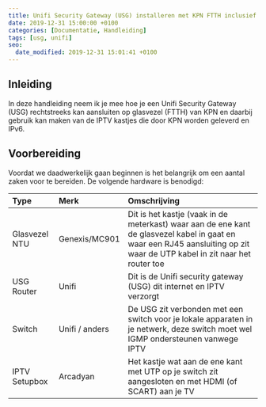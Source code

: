 ```yaml
---
title: Unifi Security Gateway (USG) installeren met KPN FTTH inclusief IPTV en IPv6
date: 2019-12-31 15:00:00 +0100
categories: [Documentatie, Handleiding]
tags: [usg, unifi]
seo:
  date_modified: 2019-12-31 15:01:41 +0100
---
```


## Inleiding

In deze handleiding neem ik je mee hoe je een Unifi Security Gateway (USG) rechtstreeks kan aansluiten op glasvezel (FTTH) van KPN en daarbij gebruik kan maken van de IPTV kastjes die door KPN worden geleverd en IPv6.

## Voorbereiding

Voordat we daadwerkelijk gaan beginnen is het belangrijk om een aantal zaken voor te bereiden. De volgende hardware is benodigd:

|Type|Merk|Omschrijving
|:----|:--|:--|
|Glasvezel NTU|Genexis/MC901|Dit is het kastje (vaak in de meterkast) waar aan de ene kant de glasvezel kabel in gaat en waar een RJ45 aansluiting op zit waar de UTP kabel in zit naar het router toe|
|USG Router|Unifi|Dit is de Unifi security gateway (USG) dit internet en IPTV verzorgt|
|Switch|Unifi / anders|De USG zit verbonden met een switch voor je lokale apparaten in je netwerk, deze switch moet wel IGMP ondersteunen vanwege IPTV|
|IPTV Setupbox|Arcadyan|Het kastje wat aan de ene kant met UTP op je switch zit aangesloten en met HDMI (of SCART) aan je TV|

